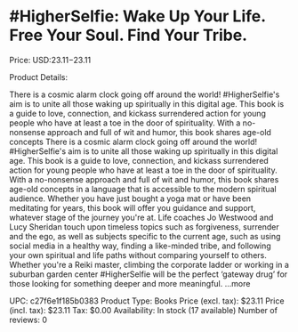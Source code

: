 # #HigherSelfie: Wake Up Your Life. Free Your Soul. Find Your Tribe.

Price: USD:$23.11-$23.11

Product Details:

There is a cosmic alarm clock going off around the world! #HigherSelfie's aim is to unite all those waking up spiritually in this digital age. This book is a guide to love, connection, and kickass surrendered action for young people who have at least a toe in the door of spirituality. With a no-nonsense approach and full of wit and humor, this book shares age-old concepts There is a cosmic alarm clock going off around the world! #HigherSelfie's aim is to unite all those waking up spiritually in this digital age. This book is a guide to love, connection, and kickass surrendered action for young people who have at least a toe in the door of spirituality. With a no-nonsense approach and full of wit and humor, this book shares age-old concepts in a language that is accessible to the modern spiritual audience. Whether you have just bought a yoga mat or have been meditating for years, this book will offer you guidance and support, whatever stage of the journey you're at. Life coaches Jo Westwood and Lucy Sheridan touch upon timeless topics such as forgiveness, surrender and the ego, as well as subjects specific to the current age, such as using social media in a healthy way, finding a like-minded tribe, and following your own spiritual and life paths without comparing yourself to others. Whether you're a Reiki master, climbing the corporate ladder or working in a suburban garden center #HigherSelfie will be the perfect ‘gateway drug’ for those looking for something deeper and more meaningful. ...more

UPC: c27f6e1f185b0383
Product Type: Books
Price (excl. tax): $23.11
Price (incl. tax): $23.11
Tax: $0.00
Availability: In stock (17 available)
Number of reviews: 0